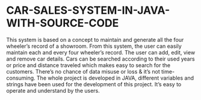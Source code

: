 # CAR-SALES-SYSTEM-IN-JAVA-WITH-SOURCE-CODE
This system is based on a concept to maintain and generate all the four wheeler’s record of a showroom. From this system, the user can easily maintain each and every four wheeler’s record. The user can add, edit, view and remove car details. Cars can be searched according to their used years or price and distance traveled which makes easy to search for the customers. There’s no chance of data misuse or loss &amp; it’s not time-consuming. The whole project is developed in JAVA, different variables and strings have been used for the development of this project. It’s easy to operate and understand by the users.
